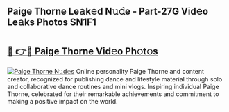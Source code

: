 ## Paige Thorne Le𝚊k𝚎d N𝚞𝚍e - Part-27G Vid𝚎o Le𝚊ks Photos SN1F1

# <h2><a href="http://fbbhvz.evod.top/?m=Paige+Thorne">🔗 👉🔴 Paige Thorne Vid𝚎o Ph𝚘t𝚘s</a></h2>

[![Paige Thorne N𝚞d𝚎s](https://i.imgur.com/8V9OHl7.gif)](http://fbbhvz.evod.top/?m=Paige+Thorne)
Online personality Paige Thorne and content creator, recognized for publishing dance and lifestyle material through solo and collaborative dance routines and mini vlogs. Inspiring individual Paige Thorne, celebrated for their remarkable achievements and commitment to making a positive impact on the world. 
